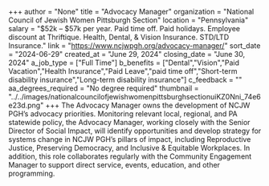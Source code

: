 +++
author = "None"
title = "Advocacy Manager"
organization = "National Council of Jewish Women Pittsburgh Section"
location = "Pennsylvania"
salary = "$52k – $57k per year. Paid time off. Paid holidays. Employee discount at Thriftique. Health, Dental, & Vision Insurance. STD/LTD Insurance."
link = "https://www.ncjwpgh.org/advocacy-manager/"
sort_date = "2024-06-29"
created_at = "June 29, 2024"
closing_date = "June 30, 2024"
a_job_type = ["Full Time"]
b_benefits = ["Dental","Vision","Paid Vacation","Health Insurance","Paid Leave","paid time off","Short-term disability insurance","Long-term disability insurance"]
c_feedback = ""
aa_degrees_required = "No degree required"
thumbnail = "../../images/nationalcouncilofjewishwomenpittsburghsectionuiKZ0Nni_74e6e23d.png"
+++
The Advocacy Manager owns the development of NCJW PGH’s advocacy priorities. Monitoring relevant local, regional, and PA statewide policy, the Advocacy Manager, working closely with the Senior Director of Social Impact, will identify opportunities and develop strategy for systems change in NCJW PGH’s pillars of impact, including Reproductive Justice, Preserving Democracy, and Inclusive & Equitable Workplaces. In addition, this role collaborates regularly with the Community Engagement Manager to support direct service, events, education, and other programming.